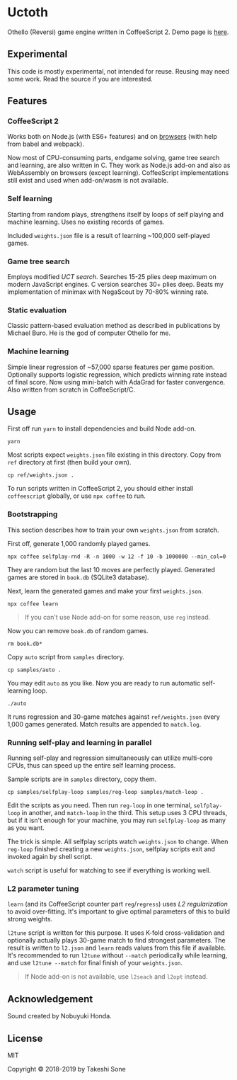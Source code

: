 # Uctoth

Othello (Reversi) game engine written in CoffeeScript 2.
Demo page is [here](https://ts1.github.io/uctoth/).

## Experimental

This code is mostly experimental, not intended for reuse.
Reusing may need some work.
Read the source if you are interested.

## Features

### CoffeeScript 2

Works both on Node.js (with ES6+ features) and on [browsers](https://ts1.github.io/uctoth/) (with help from babel and webpack).

Now most of CPU-consuming parts, endgame solving, game tree search and
learning, are also written in C.
They work as Node.js add-on and also as WebAssembly on browsers
(except learning).
CoffeeScript implementations still exist and used when add-on/wasm is not
available.

### Self learning

Starting from random plays, strengthens itself by loops of self playing and
machine learning.
Uses no existing records of games.

Included `weights.json` file is a result of learning ~100,000 self-played games.

### Game tree search

Employs modified *UCT search*.
Searches 15-25 plies deep maximum on modern JavaScript engines.
C version searches 30+ plies deep.
Beats my implementation of minimax with NegaScout by 70-80% winning rate.

### Static evaluation

Classic pattern-based evaluation method as described in publications by Michael Buro.
He is the god of computer Othello for me.

### Machine learning

Simple linear regression of ~57,000 sparse features per game position.
Optionally supports logistic regression, which predicts winning rate instead
of final score.
Now using mini-batch with AdaGrad for faster convergence.
Also written from scratch in CoffeeScript/C.

## Usage

First off run `yarn` to install dependencies and build Node add-on.

```
yarn
```

Most scripts expect `weights.json` file existing in this directory.
Copy from `ref` directory at first (then build your own).

```
cp ref/weights.json .
```

To run scripts written in CoffeeScript 2, you should either install
`coffeescript` globally, or use `npx coffee` to run.

### Bootstrapping

This section describes how to train your own `weights.json` from scratch.

First off, generate 1,000 randomly played games.

```
npx coffee selfplay-rnd -R -n 1000 -w 12 -f 10 -b 1000000 --min_col=0
```

They are random but the last 10 moves are perfectly played.
Generated games are stored in `book.db` (SQLite3 database).

Next, learn the generated games and make your first `weights.json`.

```
npx coffee learn
```

> If you can't use Node add-on for some reason, use `reg` instead.

Now you can remove `book.db` of random games.

```
rm book.db*
```

Copy `auto` script from `samples` directory.

```
cp samples/auto .
```

You may edit `auto` as you like.
Now you are ready to run automatic self-learning loop.

```
./auto
```

It runs regression and 30-game matches against `ref/weights.json`
every 1,000 games generated.
Match results are appended to `match.log`.

### Running self-play and learning in parallel

Running self-play and regression simultaneously can utilize multi-core CPUs,
thus can speed up the entire self learning process.

Sample scripts are in `samples` directory, copy them.

```
cp samples/selfplay-loop samples/reg-loop samples/match-loop .
```

Edit the scripts as you need.
Then run `reg-loop` in one terminal, `selfplay-loop` in another, and `match-loop` in the third.
This setup uses 3 CPU threads, but if it isn't enough for your machine,
you may run `selfplay-loop` as many as you want.

The trick is simple.
All selfplay scripts watch `weights.json` to change.
When `reg-loop` finished creating a new `weights.json`, selfplay scripts exit
and invoked again by shell script.

`watch` script is useful for watching to see if everything is working well.

### L2 parameter tuning

`learn` (and its CoffeeScript counter part `reg`/`regress`) uses
*L2 regularization* to avoid over-fitting.
It's important to give optimal parameters of this to build strong weights.

`l2tune` script is written for this purpose.
It uses K-fold cross-validation and optionally actually plays 30-game match to
find strongest parameters.
The result is written to `l2.json` and `learn` reads values from this file if
available.
It's recommended to run `l2tune` without `--match` periodically while learning,
and use `l2tune --match` for final finish of your `weights.json`.

> If Node add-on is not available, use `l2seach` and `l2opt` instead.

## Acknowledgement

Sound created by Nobuyuki Honda.

## License

MIT

Copyright © 2018-2019 by Takeshi Sone
